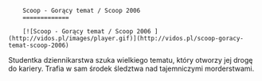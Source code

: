 
        Scoop - Gorący temat / Scoop 2006 
        =============
        
        [![Scoop - Gorący temat / Scoop 2006 ](http://vidos.pl/images/player.gif)](http://vidos.pl/scoop-goracy-temat-scoop-2006)
        
        
 Studentka dziennikarstwa szuka wielkiego tematu, który otworzy jej drogę do kariery. Trafia w sam środek śledztwa nad tajemniczymi morderstwami.
    